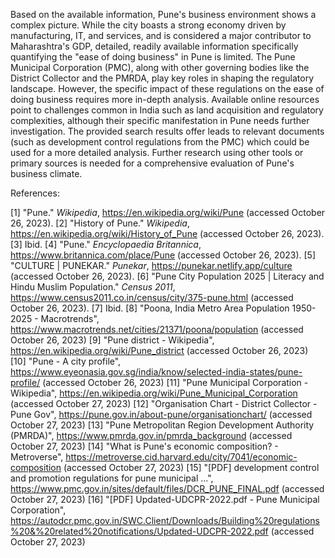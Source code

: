 Based on the available information, Pune's business environment shows a complex picture. While the city boasts a strong economy driven by manufacturing, IT, and services, and is considered a major contributor to Maharashtra's GDP,  detailed, readily available information specifically quantifying the "ease of doing business" in Pune is limited.  The Pune Municipal Corporation (PMC), along with other governing bodies like the District Collector and the PMRDA, play key roles in shaping the regulatory landscape.  However, the specific impact of these regulations on the ease of doing business requires more in-depth analysis.  Available online resources point to challenges common in India such as land acquisition and regulatory complexities, although their specific manifestation in Pune needs further investigation.  The provided search results offer leads to relevant documents (such as development control regulations from the PMC) which could be used for a more detailed analysis. Further research using other tools or primary sources is needed for a comprehensive evaluation of Pune's business climate.

References:

[1] "Pune." *Wikipedia*, https://en.wikipedia.org/wiki/Pune (accessed October 26, 2023).
[2] "History of Pune." *Wikipedia*, https://en.wikipedia.org/wiki/History_of_Pune (accessed October 26, 2023).
[3]  Ibid.
[4] "Pune." *Encyclopaedia Britannica*, https://www.britannica.com/place/Pune (accessed October 26, 2023).
[5] "CULTURE | PUNEKAR." *Punekar*, https://punekar.netlify.app/culture (accessed October 26, 2023).
[6]  "Pune City Population 2025 | Literacy and Hindu Muslim Population." *Census 2011*, https://www.census2011.co.in/census/city/375-pune.html (accessed October 26, 2023).
[7] Ibid.
[8] "Poona, India Metro Area Population 1950-2025 - Macrotrends", https://www.macrotrends.net/cities/21371/poona/population (accessed October 26, 2023)
[9] "Pune district - Wikipedia", https://en.wikipedia.org/wiki/Pune_district (accessed October 26, 2023)
[10] "Pune - A city profile", https://www.eyeonasia.gov.sg/india/know/selected-india-states/pune-profile/ (accessed October 26, 2023)
[11] "Pune Municipal Corporation - Wikipedia", https://en.wikipedia.org/wiki/Pune_Municipal_Corporation (accessed October 27, 2023)
[12] "Organisation Chart - District Collector - Pune Gov", https://pune.gov.in/about-pune/organisationchart/ (accessed October 27, 2023)
[13] "Pune Metropolitan Region Development Authority (PMRDA)", https://www.pmrda.gov.in/pmrda_background (accessed October 27, 2023)
[14] "What is Pune's economic composition? - Metroverse", https://metroverse.cid.harvard.edu/city/7041/economic-composition (accessed October 27, 2023)
[15] "[PDF] development control and promotion regulations for pune municipal ...", https://www.pmc.gov.in/sites/default/files/DCR_PUNE_FINAL.pdf (accessed October 27, 2023)
[16] "[PDF] Updated-UDCPR-2022.pdf - Pune Municipal Corporation", https://autodcr.pmc.gov.in/SWC.Client/Downloads/Building%20regulations%20&%20related%20notifications/Updated-UDCPR-2022.pdf (accessed October 27, 2023)

```